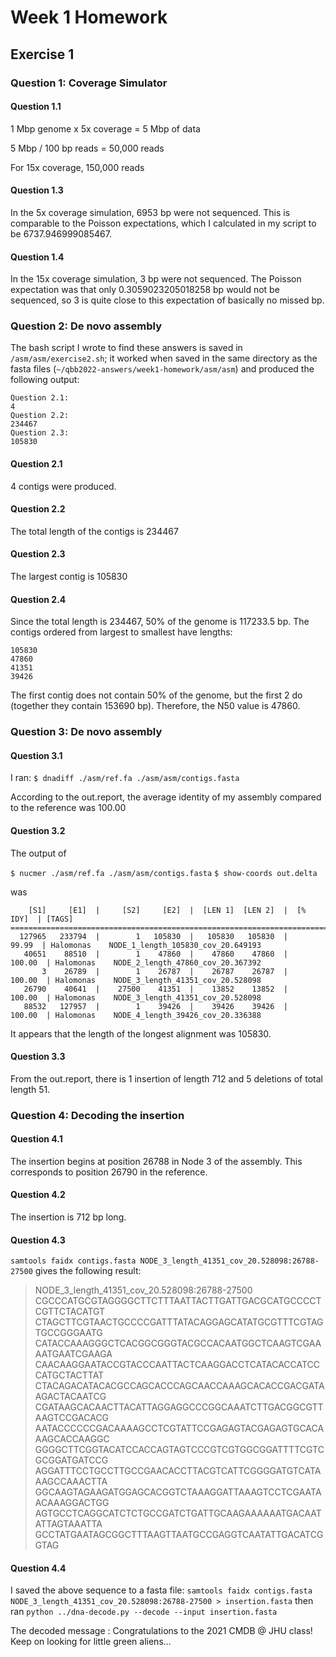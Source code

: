 # Week 1 Homework

## Exercise 1

### Question 1: Coverage Simulator

#### Question 1.1

1 Mbp genome x 5x coverage = 5 Mbp of data

5 Mbp / 100 bp reads = 50,000 reads

For 15x coverage, 150,000 reads

#### Question 1.3

In the 5x coverage simulation, 6953 bp were not sequenced. This is comparable to the Poisson expectations, which I calculated in my script to be 6737.946999085467.

#### Question 1.4

In the 15x coverage simulation, 3 bp were not sequenced. The Poisson expectation was that only 0.3059023205018258 bp would not be sequenced, so 3 is quite close to this expectation of basically no missed bp.

### Question 2: De novo assembly

The bash script I wrote to find these answers is saved in `/asm/asm/exercise2.sh`; it worked when saved in the same directory as the fasta files (`~/qbb2022-answers/week1-homework/asm/asm`) and produced the following output: 

```
Question 2.1:
4
Question 2.2:
234467
Question 2.3:
105830
```

#### Question 2.1

4 contigs were produced.

#### Question 2.2

The total length of the contigs is 234467

#### Question 2.3

The largest contig is 105830

#### Question 2.4

Since the total length is 234467, 50% of the genome is 117233.5 bp. The contigs ordered from largest to smallest have lengths: 
```
105830
47860
41351
39426
```
The first contig does not contain 50% of the genome, but the first 2 do (together they contain 153690 bp). Therefore, the N50 value is 47860.

### Question 3: De novo assembly

#### Question 3.1

I ran: `$ dnadiff ./asm/ref.fa ./asm/asm/contigs.fasta`

According to the out.report, the average identity of my assembly compared to the reference was 100.00

#### Question 3.2

The output of

`$ nucmer ./asm/ref.fa ./asm/asm/contigs.fasta`
`$ show-coords out.delta`

was

```
    [S1]     [E1]  |     [S2]     [E2]  |  [LEN 1]  [LEN 2]  |  [% IDY]  | [TAGS]
=====================================================================================
  127965   233794  |        1   105830  |   105830   105830  |    99.99  | Halomonas	NODE_1_length_105830_cov_20.649193
   40651    88510  |        1    47860  |    47860    47860  |   100.00  | Halomonas	NODE_2_length_47860_cov_20.367392
       3    26789  |        1    26787  |    26787    26787  |   100.00  | Halomonas	NODE_3_length_41351_cov_20.528098
   26790    40641  |    27500    41351  |    13852    13852  |   100.00  | Halomonas	NODE_3_length_41351_cov_20.528098
   88532   127957  |        1    39426  |    39426    39426  |   100.00  | Halomonas	NODE_4_length_39426_cov_20.336388
```

It appears that the length of the longest alignment was 105830.

#### Question 3.3

From the out.report, there is 1 insertion of length 712 and 5 deletions of total length 51.

### Question 4: Decoding the insertion

#### Question 4.1

The insertion begins at position 26788 in Node 3 of the assembly. This corresponds to position 26790 in the reference.

#### Question 4.2

The insertion is 712 bp long.

#### Question 4.3

`samtools faidx contigs.fasta NODE_3_length_41351_cov_20.528098:26788-27500` gives the following result: 

>NODE_3_length_41351_cov_20.528098:26788-27500
CGCCCATGCGTAGGGGCTTCTTTAATTACTTGATTGACGCATGCCCCTCGTTCTACATGT
CTAGCTTCGTAACTGCCCCGATTTATACAGGAGCATATGCGTTTCGTAGTGCCGGGAATG
CATACCAAAGGGCTCACGGCGGGTACGCCACAATGGCTCAAGTCGAAAATGAATCGAAGA
CAACAAGGAATACCGTACCCAATTACTCAAGGACCTCATACACCATCCCATGCTACTTAT
CTACAGACATACACGCCAGCACCCAGCAACCAAAGCACACCGACGATAAGACTACAATCG
CGATAAGCACAACTTACATTAGGAGGCCCGGCAAATCTTGACGGCGTTAAGTCCGACACG
AATACCCCCCGACAAAAGCCTCGTATTCCGAGAGTACGAGAGTGCACAAAGCACCAAGGC
GGGGCTTCGGTACATCCACCAGTAGTCCCGTCGTGGCGGATTTTCGTCGCGGATGATCCG
AGGATTTCCTGCCTTGCCGAACACCTTACGTCATTCGGGGATGTCATAAAGCCAAACTTA
GGCAAGTAGAAGATGGAGCACGGTCTAAAGGATTAAAGTCCTCGAATAACAAAGGACTGG
AGTGCCTCAGGCATCTCTGCCGATCTGATTGCAAGAAAAAATGACAATATTAGTAAATTA
GCCTATGAATAGCGGCTTTAAGTTAATGCCGAGGTCAATATTGACATCGGTAG

#### Question 4.4

I saved the above sequence to a fasta file: `samtools faidx contigs.fasta NODE_3_length_41351_cov_20.528098:26788-27500 > insertion.fasta` then ran `python ../dna-decode.py --decode --input insertion.fasta`

The decoded message :  Congratulations to the 2021 CMDB @ JHU class!  Keep on looking for little green aliens...


